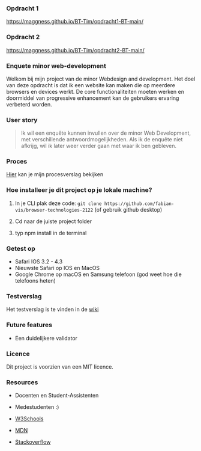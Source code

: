 ### Opdracht 1

https://maggness.github.io/BT-Tim/opdracht1-BT-main/

### Opdracht 2

https://maggness.github.io/BT-Tim/opdracht2-BT-main/

### Enquete minor web-development

Welkom bij mijn project van de minor Webdesign and development. Het doel van deze opdracht is dat ik een website kan maken die op meerdere browsers en devices werkt. De core functionaliteiten moeten werken en doormiddel van progressive enhancement kan de gebruikers ervaring verbeterd worden.

### User story

> Ik wil een enquête kunnen invullen over de minor Web Development, met verschillende antwoordmogelijkheden. Als ik de enquête niet afkrijg, wil ik later weer verder gaan met waar ik ben gebleven.

### Proces

[Hier](https://github.com/fabian-vis/browser-technologies-2122/wiki "procesverslag") kan je mijn procesverslag bekijken

### Hoe installeer je dit project op je lokale machine?

1. In je CLI plak deze code: `git clone https://github.com/fabian-vis/browser-technologies-2122` (of gebruik github desktop)

2. Cd naar de juiste project folder

3. typ npm install in de terminal

### Getest op

- Safari IOS 3.2 - 4.3
- Nieuwste Safari op IOS en MacOS
- Google Chrome op macOS en Samsung telefoon (god weet hoe die telefoons heten)

### Testverslag

Het testverslag is te vinden in de [wiki](https://github.com/fabian-vis/browser-technologies-2122/wiki "procesverslag")

### Future features

- Een duidelijkere validator

### Licence

Dit project is voorzien van een MIT licence.

### Resources

- Docenten en Student-Assistenten

- Medestudenten :)

- [W3Schools](https://www.w3schools.com "W3Schools")

- [MDN](https://developer.mozilla.org/en-US/ "MDN")

- [Stackoverflow](https://stackoverflow.com "Stackoverflow")
